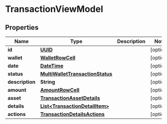 # TransactionViewModel

## Properties
Name | Type | Description | Notes
------------ | ------------- | ------------- | -------------
**id** | [**UUID**](UUID.md) |  |  [optional]
**wallet** | [**WalletRowCell**](WalletRowCell.md) |  |  [optional]
**date** | [**DateTime**](DateTime.md) |  |  [optional]
**status** | [**MultiWalletTransactionStatus**](MultiWalletTransactionStatus.md) |  |  [optional]
**description** | **String** |  |  [optional]
**amount** | [**AmountRowCell**](AmountRowCell.md) |  |  [optional]
**asset** | [**TransactionAssetDetails**](TransactionAssetDetails.md) |  |  [optional]
**details** | [**List&lt;TransactionDetailItem&gt;**](TransactionDetailItem.md) |  |  [optional]
**actions** | [**TransactionDetailsActions**](TransactionDetailsActions.md) |  |  [optional]
